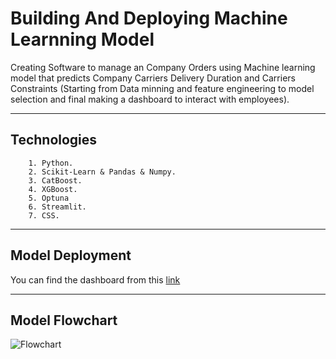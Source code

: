 
# **Building And Deploying Machine Learnning Model**

Creating Software to manage an Company Orders using Machine learning model that predicts Company Carriers Delivery Duration and Carriers Constraints (Starting from Data minning and feature engineering to model selection and final making a dashboard to interact with employees).

---------------------------

## Technologies

        1. Python.
        2. Scikit-Learn & Pandas & Numpy.
        3. CatBoost.
        4. XGBoost.
        5. Optuna
        6. Streamlit.
        7. CSS.


-------------------------------------------------------

## Model Deployment

You can find the dashboard from this [link](https://ml-carriers-ksa.streamlit.app/)

-----------------------------------------------------------------

## Model Flowchart
![Flowchart](https://github.com/AshrafAaref21/Transportation-Optimization/assets/82468597/72b580ee-5107-4deb-b959-3a9bb71b8a50)




